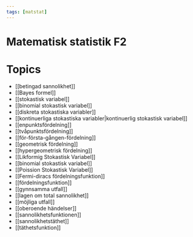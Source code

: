 ```yaml
---
tags: [matstat]
---
```

# Matematisk statistik F2

# Topics
- [[betingad sannolikhet]]
- [[Bayes formel]]
- [[stokastisk variabel]]
- [[binomial stokastisk variabel]]
- [[diskreta stokastiska variabler]]
- [[kontinuerliga stokastiska variabler|kontinuerlig stokastisk variabel]]
- [[enpunktsfördelning]]
- [[tvåpunktsfördelning]]
- [[för-första-gången-fördelning]]
- [[geometrisk fördelning]]
- [[hypergeometrisk fördelning]]
- [[Likformig Stokastisk Variabel]]
- [[binomial stokastisk variabel]]
- [[Poission Stokastisk Variabel]]
- [[Fermi-diracs fördelningsfunktion]]
- [[fördelningsfunktion]]
- [[gynnsamma utfall]]
- [[lagen om total sannolikhet]]
- [[möjliga utfall]]
- [[oberoende händelser]]
- [[sannolikhetsfunktionen]]
- [[sannolikhetstäthet]]
- [[täthetsfunktion]]